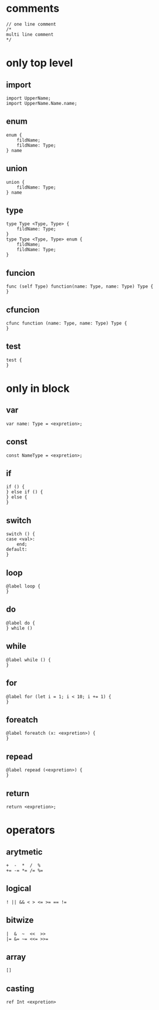 # comments 
```
// one line comment
/*
multi line comment
*/
```

# only top level
## import 
```
import UpperName;
import UpperName.Name.name;
```

## enum
```
enum {
    fildName;
    fildName: Type;
} name
```

## union
```
union {
    fildName: Type;
} name
```

## type
```
type Type <Type, Type> {
    fildName: Type;
}
type Type <Type, Type> enum {
    fildName;
    fildName: Type;
}
```

## funcion
```
func (self Type) function(name: Type, name: Type) Type {
}
```

## cfuncion
```
cfunc function (name: Type, name: Type) Type {
}
```

## test
```
test {
}
```

# only in block
## var
```
var name: Type = <expretion>;
```

## const
```
const NameType = <expretion>;
```

## if
```
if () {
} else if () {
} else {
}
```

## switch
```
switch () {
case <val>:
    end;
default:
}
```

## loop
```
@label loop {
}
```

## do
```
@label do {
} while ()
```

## while
```
@label while () {
}
```

## for
```
@label for (let i = 1; i < 10; i += 1) {
}
```

## foreatch
```
@label foreatch (x: <expretion>) {
}
```

## repead
```
@label repead (<expretion>) {
}
```

## return
```
return <expretion>;
```

# operators
## arytmetic
```
+  -  *  /  %
+= -= *= /= %=
```
## logical
```
! || && < > <= >= == !=
```
## bitwize
```
|  &  ~  <<  >>
|= &= ~= <<= >>=
```
## array
```
[]
```
## casting
```
ref Int <expretion>
```
